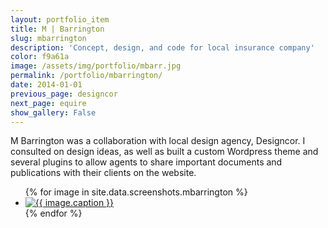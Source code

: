 ```yaml
---
layout: portfolio_item
title: M | Barrington
slug: mbarrington
description: 'Concept, design, and code for local insurance company'
color: f9a61a
image: /assets/img/portfolio/mbarr.jpg
permalink: /portfolio/mbarrington/
date: 2014-01-01
previous_page: designcor
next_page: equire
show_gallery: False
---
```


M Barrington was a collaboration with local design agency, Designcor. I consulted on design ideas, as well as built a custom Wordpress theme and several plugins to allow agents to share important documents and publications with their clients on the website.

<ul class="list-unstyled row clearfix">
{% for image in site.data.screenshots.mbarrington %}
<li class="col-6 mb-3">
<a href="{{image.url}}" class="thumbnail lightbox">
  <img class="img-rounded" src="{{image.thumb}}" alt="{{ image.caption }}">
</a>
</li>
{% endfor %}
</ul>
